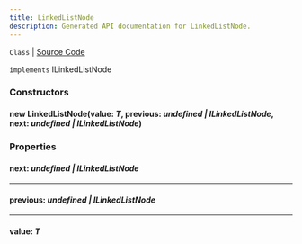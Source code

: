 ```yaml
---
title: LinkedListNode
description: Generated API documentation for LinkedListNode.
---
```


`Class` | [Source Code](undefined)

`implements` ILinkedListNode<T>

### Constructors

#### new LinkedListNode(value: _T_, previous: _undefined | ILinkedListNode<T>_, next: _undefined | ILinkedListNode<T>_)

### Properties

#### next: _undefined | ILinkedListNode<T>_

---

#### previous: _undefined | ILinkedListNode<T>_

---

#### value: _T_